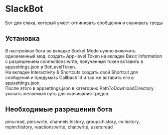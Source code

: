 # SlackBot

Бот для слака, который умеет отпинивать сообщения и скачивать треды

## Установка

В настройках бота во вкладке Socket Mode нужно включить одноименный мод, создать App-level Token на вкладке Basic Information с разрешением connections:write, полученный токен вставить в appsettings.json в BotLevelToken.  
На вкладке Interactivity & Shortcuts создать свой Shortcut для сообщений и придумать Callback Id и так же вставить его в appsettings.json.  
После этого в appsettings.json в категорию PathToDownloadDirectory указать желаемый путь для скачивания тредов.

## Необходимые разрешения бота

pins:read, pins:write, channels:history, groups:history, im:history, mpim:history, reactions:write, chat:write, users:read

